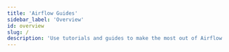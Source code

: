 ```yaml
---
title: 'Airflow Guides'
sidebar_label: 'Overview'
id: overview
slug: /
description: 'Use tutorials and guides to make the most out of Airflow and Astronomer.'
---
```

